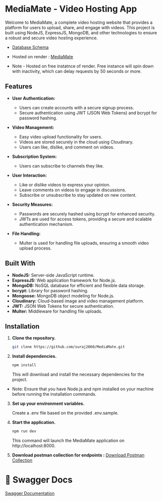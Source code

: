 # MediaMate - Video Hosting App

Welcome to MediaMate, a complete video hosting website that provides a platform for users to upload, share, and engage with videos. This project is built using NodeJS, ExpressJS, MongoDB, and other technologies to ensure a robust and secure video hosting experience.

* [Database Schema](https://app.eraser.io/workspace/YtPqZ1VogxGy1jzIDkzj)
* Hosted on render : [MediaMate](https://youtoob-t5b7.onrender.com)

* Note - Hosted on free instatnce of render. Free instance will spin down with inactivity, which can delay requests by 50 seconds or more. 

## Features

- **User Authentication:**
  - Users can create accounts with a secure signup process.
  - Secure authentication using JWT (JSON Web Tokens) and bcrypt for password hashing.

- **Video Management:**
  - Easy video upload functionality for users.
  - Videos are stored securely in the cloud using Cloudinary.
  - Users can like, dislike, and comment on videos.

- **Subscription System:**
  - Users can subscribe to channels they like.
  

- **User Interaction:**
  - Like or dislike videos to express your opinion.
  - Leave comments on videos to engage in discussions.
  - Subscribe or unsubscribe to stay updated on new content.

- **Security Measures:**
  - Passwords are securely hashed using bcrypt for enhanced security.
  - JWTs are used for access tokens, providing a secure and scalable authentication mechanism.

- **File Handling:**
  - Multer is used for handling file uploads, ensuring a smooth video upload process.

## Built With

- **NodeJS:** Server-side JavaScript runtime.
- **ExpressJS:** Web application framework for Node.js.
- **MongoDB:** NoSQL database for efficient and flexible data storage.
- **bcrypt:** Library for password hashing.
- **Mongoose:** MongoDB object modeling for Node.js.
- **Cloudinary:** Cloud-based image and video management platform.
- **JWT:** JSON Web Tokens for secure authentication.
- **Multer:** Middleware for handling file uploads.

## Installation

1. **Clone the repository.**
   ```bash
   git clone https://github.com/suraj2860/MediaMate.git
2. **Install dependencies.**
    ```bash
    npm install
    ```
   This will download and install the necessary dependencies for the project.

* Note: Ensure that you have Node.js and npm installed on your machine before running the installation commands.

3. **Set up your environment variables.**
    
    Create a .env file based on the provided .env.sample.

4. **Start the application.**
    ```bash
    npm run dev
    ```
    This command will launch the MediaMate application on http://localhost:8000.



5. **Download postman collection for endpoints :** [Download Postman Collection](https://github.com/suraj2860/MediaMate/blob/master/src/MediaMate%20-%20Video%20Hosting%20App.postman_collection.json)

# 📜 Swagger Docs
[Swagger Documentation](https://youtoob-t5b7.onrender.com)

